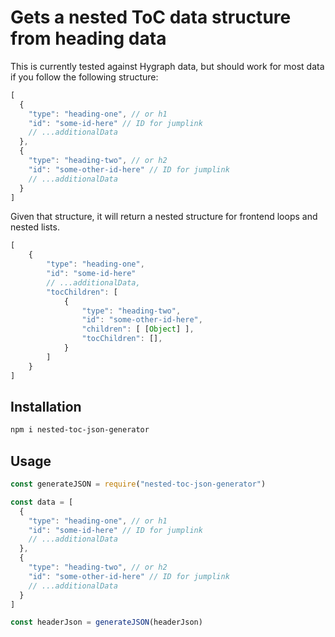 # Gets a nested ToC data structure from heading data 

This is currently tested against Hygraph data, but should work for most data if you follow the following structure:

```js
[
  {
    "type": "heading-one", // or h1
    "id": "some-id-here" // ID for jumplink
    // ...additionalData
  },
  {
    "type": "heading-two", // or h2
    "id": "some-other-id-here" // ID for jumplink
    // ...additionalData
  }
]
```
Given that structure, it will return a nested structure for frontend loops and nested lists.

```js
[
    {
        "type": "heading-one",
        "id": "some-id-here"
        // ...additionalData,
        "tocChildren": [
            {
                "type": "heading-two",
                "id": "some-other-id-here",
                "children": [ [Object] ],
                "tocChildren": [],
            }
        ]
    }
]
```

## Installation
```bash
npm i nested-toc-json-generator
```

## Usage

```js
const generateJSON = require("nested-toc-json-generator")

const data = [
  {
    "type": "heading-one", // or h1
    "id": "some-id-here" // ID for jumplink
    // ...additionalData
  },
  {
    "type": "heading-two", // or h2
    "id": "some-other-id-here" // ID for jumplink
    // ...additionalData
  }
]

const headerJson = generateJSON(headerJson)

```